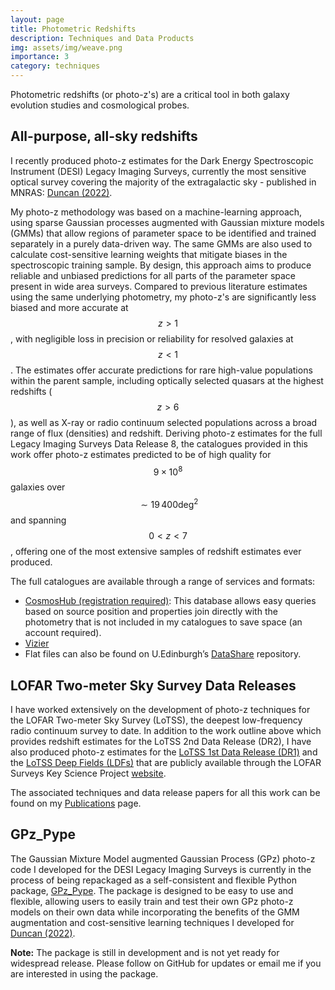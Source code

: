 ```yaml
---
layout: page
title: Photometric Redshifts
description: Techniques and Data Products
img: assets/img/weave.png
importance: 3
category: techniques
---
```


Photometric redshifts (or photo-z's) are a critical tool in both galaxy evolution studies and cosmological probes.


## All-purpose, all-sky redshifts

I recently produced photo-z estimates for the Dark Energy Spectroscopic Instrument (DESI) Legacy Imaging Surveys, currently the most sensitive optical survey covering the majority of the extragalactic sky - published in MNRAS: [Duncan (2022)](https://ui.adsabs.harvard.edu/abs/2022MNRAS.512.3662D/abstract).

My photo-z methodology was based on a machine-learning approach, using sparse Gaussian processes augmented with Gaussian mixture models (GMMs) that allow regions of parameter space to be identified and trained separately in a purely data-driven way. The same GMMs are also used to calculate cost-sensitive learning weights that mitigate biases in the spectroscopic training sample. 
By design, this approach aims to produce reliable and unbiased predictions for all parts of the parameter space present in wide area surveys. Compared to previous literature estimates using the same underlying photometry, my photo-z's are significantly less biased and more accurate at $$z > 1$$, with negligible loss in precision or reliability for resolved galaxies at $$z < 1$$. 
The estimates offer accurate predictions for rare high-value populations within the parent sample, including optically selected quasars at the highest redshifts ($$z > 6$$), as well as X-ray or radio continuum selected populations across a broad range of flux (densities) and redshift. Deriving photo-z estimates for the full Legacy Imaging Surveys Data Release 8, the catalogues provided in this work offer photo-z estimates predicted to be of high quality for $$9\times10^8$$ galaxies over $$∼19\,400 \text{deg}^2$$ and spanning $$0<z<7$$, offering one of the most extensive samples of redshift estimates ever produced.

The full catalogues are available through a range of services and formats:
- [CosmosHub (registration required)](https://cosmohub.pic.es/catalogs/291): This database allows easy queries based on source position and properties  join directly with the photometry that is not included in my catalogues to save space (an account required).
- [Vizier](https://cdsarc.cds.unistra.fr/viz-bin/cat/VII/292)
- Flat files can also be found on U.Edinburgh’s [DataShare](https://datashare.ed.ac.uk/handle/10283/4420)
repository.

## LOFAR Two-meter Sky Survey Data Releases

I have worked extensively on the development of photo-z techniques for the LOFAR Two-meter Sky Survey (LoTSS), the deepest low-frequency radio continuum survey to date. 
In addition to the work outline above which provides redshift estimates for the LoTSS 2nd Data Release (DR2), I have also produced photo-z estimates for the [LoTSS 1st Data Release (DR1)]() and the [LoTSS Deep Fields (LDFs)](https://lofar-surveys.org/deepfields.html) that are publicly available through the LOFAR Surveys Key Science Project [website](https://lofar-surveys.org/).

The associated techniques and data release papers for all this work can be found on my [Publications](/publications) page.

## GPz_Pype

The Gaussian Mixture Model augmented Gaussian Process (GPz) photo-z code I developed for the DESI Legacy Imaging Surveys is currently in the process of being repackaged as a self-consistent and flexible Python package, [GPz_Pype](https://dunkenj.github.io/gpz_pype/).
The package is designed to be easy to use and flexible, allowing users to easily train and test their own GPz photo-z models on their own data while incorporating the benefits of the GMM augmentation and cost-sensitive learning techniques I developed for [Duncan (2022)](https://ui.adsabs.harvard.edu/abs/2022MNRAS.512.3662D/abstract).

__Note:__ The package is still in development and is not yet ready for widespread release. Please follow on GitHub for updates or email me if you are interested in using the package.